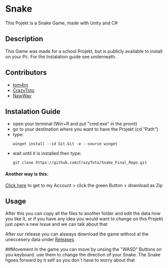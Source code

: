 # Snake
This Pojekt is a Snake Game, made with Unity and C#

## Description
This Game was made for a school Projekt, but is publicly available to install on your Pc. For the Instalation guide see underneath. 

## Contributors
 - [tom4rn](https://github.com/tom4rn)
 - [CrazyToto](https://github.com/CrazyToto)
 - [NawWay](https://github.com/NawWay)

## Instalation Guide
 - open your terminal (Win+R and put "cmd.exe" in the promt)
 - go to your destination where you want to have the Projekt (cd "Path")
 - type:
   ```Bach
   winget install --id Git.Git -e --source winget 
   ```
 - wait until it is installed then type:
   ```Bach
   git clone https://github.com/CrazyToto/Snake_Final_Repo.git
   ```
   
#### Another way is this: 
 [Click here](https://github.com/CrazyToto/Snake_Final_Repo) to get to my Account > click the green Button > download as Zip

## Usage
After this you can copy all the files to another folder and edit the data how you like it, or if you have any idea you would want to change on this Projekt just open a new Issue and we can talk about that

After our release you can alsways download the game without al the uneccesery data under [Releases](https://github.com/CrazyToto/Snake_Final_Repo/releases)

##Movement
In the game you can move by unsing the "WASD" Buttons on you keyboard. use them to change the direction of your Snake. The Snake hgoes forward by it self so you don´t have to worry about that
